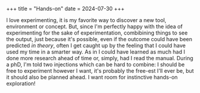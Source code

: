 +++
title = "Hands-on"
date = 2024-07-30
+++

I love experimenting, it is my favorite way to discover a new tool, environment or concept. But, since I'm perfectly happy with the idea of experimenting for the sake of experimentation, combibining things to see the output, just because it's possible, even if the outcome could have been predicted *in theory*, often I get caught up by the feeling that I could have used my time in a smarter way. As in I could have learned as much had I done more research ahead of time or, simply, had I read the manual. During a phD, I'm told two injections which can be hard to combine: I should be free to experiment however I want, it's probably the free-est I'll ever be, but it should also be planned ahead. I want room for instinctive hands-on exploration!
